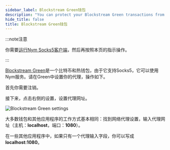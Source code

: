 ```yaml
---
sidebar_label: Blockstream Green钱包
description: "You can protect your Blockstream Green transactions from network eavesdroppers using the Nym mixnet. Here's how."
hide_title: false
title: Blockstream Green钱包
---
```


:::note注意

你需要[运行Nym Socks5客户端](/docs/stable/use-external-apps/index)，然后再按照本页的指示操作。

:::

[Blockstream Green](https://blockstream.com/green/)是一个比特币和热钱包，由于它支持Socks5，它可以使用Nym服务。请在Green中设置你的代理，操作如下。

首先你需要注销。

接下来，点击右侧的设置，设置代理网址。

![Blockstream Green settings](/img/docs/wallet-proxy-settings/blockstream-green.gif)

大多数钱包和其他应用程序的工作方式基本相同：找到网络代理设置，输入代理网址（主机：**localhost**，端口：**1080**）。

在一些其他应用程序中，如果只有一个代理输入字段，你可以写成**localhost:1080**。
